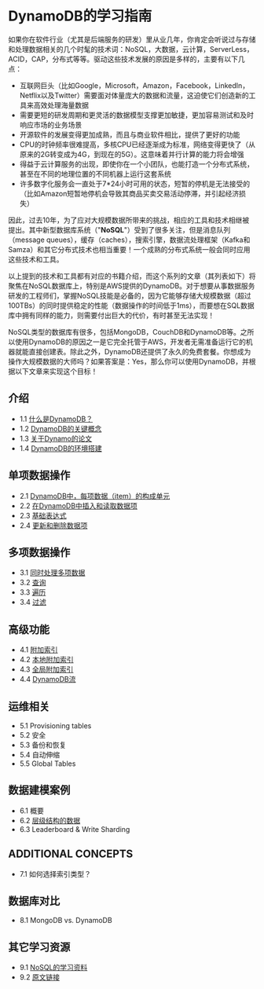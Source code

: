 # DynamoDB的学习指南

如果你在软件行业（尤其是后端服务的研发）里从业几年，你肯定会听说过与存储和处理数据相关的几个时髦的技术词：NoSQL，大数据，云计算，ServerLess，ACID，CAP，分布式等等。驱动这些技术发展的原因是多样的，主要有以下几点：

* 互联网巨头（比如Google，Microsoft，Amazon，Facebook，LinkedIn，Netflix以及Twitter）需要面对体量庞大的数据和流量，这迫使它们创造新的工具来高效处理海量数据
* 需要更短的研发周期和更灵活的数据模型支撑更加敏捷，更加容易测试和及时响应市场的业务场景
* 开源软件的发展变得更加成熟，而且与商业软件相比，提供了更好的功能
* CPU的时钟频率很难提高，多核CPU已经逐渐成为标准，网络变得更快了（从原来的2G转变成为4G，到现在的5G）。这意味着并行计算的能力将会增强
* 得益于云计算服务的出现，即使你在一个小团队，也能打造一个分布式系统，甚至在不同的地理位置的不同机器上运行这套系统
* 许多数字化服务会一直处于7*24小时可用的状态，短暂的停机是无法接受的（比如Amazon短暂地停机会导致其商品买卖交易活动停滞，并引起经济损失）

因此，过去10年，为了应对大规模数据所带来的挑战，相应的工具和技术相继被提出。其中新型数据库系统（"**NoSQL**"）受到了很多关注，但是消息队列（message queues），缓存（caches），搜索引擎，数据流处理框架（Kafka和Samza）和其它分布式技术也相当重要！一个成熟的分布式系统一般会同时应用这些技术和工具。

以上提到的技术和工具都有对应的书籍介绍，而这个系列的文章（其列表如下）将聚焦在NoSQL数据库上，特别是AWS提供的DynamoDB。对于想要从事数据服务研发的工程师们，掌握NoSQL技能是必备的，因为它能够存储大规模数据（超过100TBs）的同时提供稳定的性能（数据操作的时间低于1ms），而要想在SQL数据库中拥有同样的能力，则需要付出巨大的代价，有时甚至无法实现！

NoSQL类型的数据库有很多，包括MongoDB，CouchDB和DynamoDB等。之所以使用DynamoDB的原因之一是它完全托管于AWS，开发者无需准备运行它的机器就能直接创建表。除此之外，DynamoDB还提供了永久的免费套餐。你想成为操作大规模数据的大师吗？如果答案是：Yes，那么你可以使用DynamoDB，并根据以下文章来实现这个目标！

## 介绍

* 1.1  [什么是DynamoDB？](https://github.com/digolds/url_shorten_service/blob/release/DynamoDB/what-is-dynamo-db.md)
* 1.2  [DynamoDB的关键概念](https://github.com/digolds/url_shorten_service/blob/release/DynamoDB/key-concepts.md)
* 1.3  [关于Dynamo的论文](https://github.com/digolds/url_shorten_service/blob/release/DynamoDB/the-dynamo-paper.md)
* 1.4  [DynamoDB的环境搭建](https://github.com/digolds/url_shorten_service/blob/release/DynamoDB/environment-setup.md)

## 单项数据操作

* 2.1  [DynamoDB中，每项数据（item）的构成单元](https://github.com/digolds/url_shorten_service/blob/release/DynamoDB/anatomy-of-an-item.md)
* 2.2  [在DynamoDB中插入和读取数据项](https://github.com/digolds/url_shorten_service/blob/release/DynamoDB/inserting-retrieving-items.md)
* 2.3  [基础表达式](https://github.com/digolds/url_shorten_service/blob/release/DynamoDB/expression-basics.md)
* 2.4  [更新和删除数据项](https://github.com/digolds/url_shorten_service/blob/release/DynamoDB/updating-deleting-items.md)

## 多项数据操作

* 3.1  [同时处理多项数据](https://github.com/digolds/url_shorten_service/blob/release/DynamoDB/working-with-multiple-items.md)
* 3.2  [查询](https://github.com/digolds/url_shorten_service/blob/release/DynamoDB/querying.md)
* 3.3  [遍历](https://github.com/digolds/url_shorten_service/blob/release/DynamoDB/scans.md)
* 3.4  [过滤](https://github.com/digolds/url_shorten_service/blob/release/DynamoDB/filtering.md)

## 高级功能

* 4.1  [附加索引](https://github.com/digolds/url_shorten_service/blob/release/DynamoDB/secondary-indexes.md)
* 4.2  [本地附加索引](https://github.com/digolds/url_shorten_service/blob/release/DynamoDB/local-secondary-indexes)
* 4.3  [全局附加索引](https://github.com/digolds/url_shorten_service/blob/release/DynamoDB/global-secondary-indexes.md)
* 4.4  [DynamoDB流](https://github.com/digolds/url_shorten_service/blob/release/DynamoDB/dynamodb-streams.md)

## 运维相关

* 5.1  Provisioning tables
* 5.2  安全
* 5.3  备份和恢复
* 5.4  自动伸缩
* 5.5  Global Tables

## 数据建模案例

* 6.1  概要
* 6.2  [层级结构的数据](https://github.com/digolds/url_shorten_service/blob/release/DynamoDB/hierarchical-data.md)
* 6.3  Leaderboard & Write Sharding

## ADDITIONAL CONCEPTS

* 7.1  如何选择索引类型？

## 数据库对比

* 8.1  MongoDB vs. DynamoDB

## 其它学习资源

* 9.1  [NoSQL的学习资料](https://github.com/digolds/url_shorten_service/blob/release/DynamoDB/additional-reading.md)
* 9.2  [原文链接](https://www.dynamodbguide.com)